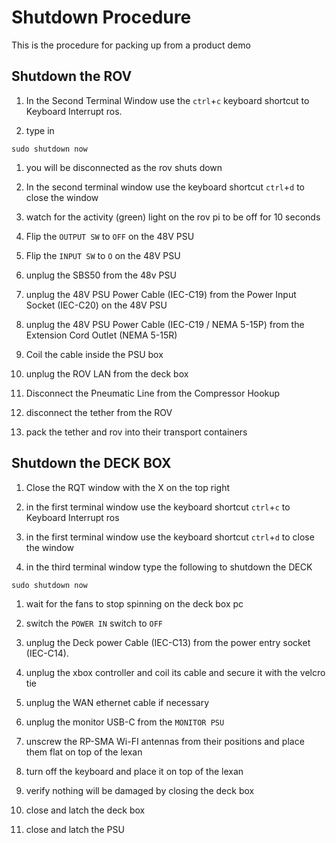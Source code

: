 # Shutdown Procedure

This is the procedure for packing up from a product demo

## Shutdown the ROV

1. In the Second Terminal Window use the `ctrl`+`c` keyboard shortcut to Keyboard Interrupt ros.

1. type in

```console
sudo shutdown now
```

1. you will be disconnected as the rov shuts down

1. In the second terminal window use the keyboard shortcut `ctrl`+`d` to close the window

1. watch for the activity (green) light on the rov pi to be off for 10 seconds

1. Flip the `OUTPUT SW` to `OFF` on the 48V PSU

1. Flip the `INPUT SW` to `O` on the 48V PSU

1. unplug the SBS50 from the 48v PSU

1. unplug the 48V PSU Power Cable (IEC-C19) from the Power Input Socket (IEC-C20) on the 48V PSU

1. unplug the 48V PSU Power Cable (IEC-C19 / NEMA 5-15P) from the Extension Cord Outlet (NEMA 5-15R)

1. Coil the cable inside the PSU box

1. unplug the ROV LAN from the deck box

1. Disconnect the Pneumatic Line from the Compressor Hookup

1. disconnect the tether from the ROV

1. pack the tether and rov into their transport containers

## Shutdown the DECK BOX

1. Close the RQT window with the X on the top right

1. in the first terminal window use the keyboard shortcut `ctrl`+`c` to Keyboard Interrupt ros

1. in the first terminal window use the keyboard shortcut `ctrl`+`d` to close the window

1. in the third terminal window type the following to shutdown the DECK

```console
sudo shutdown now
```

1. wait for the fans to stop spinning on the deck box pc

1. switch the `POWER IN` switch to `OFF`

1. unplug the Deck power Cable (IEC-C13) from the power entry socket (IEC-C14).

1. unplug the xbox controller and coil its cable and secure it with the velcro tie

1. unplug the WAN ethernet cable if necessary

1. unplug the monitor USB-C from the `MONITOR PSU`

1. unscrew the RP-SMA Wi-FI antennas from their positions and place them flat on top of the lexan

1. turn off the keyboard and place it on top of the lexan

1. verify nothing will be damaged by closing the deck box

1. close and latch the deck box

1. close and latch the PSU
